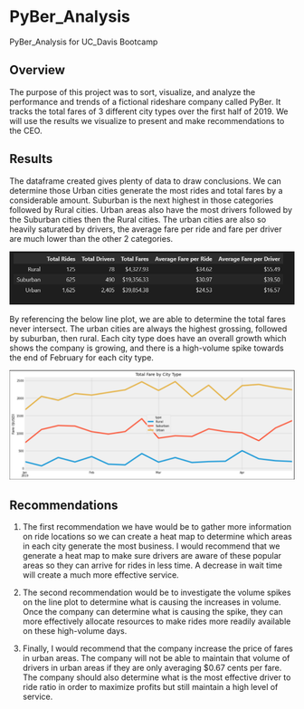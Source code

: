 # PyBer_Analysis
PyBer_Analysis for UC_Davis Bootcamp

## Overview

The purpose of this project was to sort, visualize, and analyze the performance and trends of a fictional rideshare company called PyBer. It tracks the total fares of 3 different city types over the first half of 2019. We will use the results we visualize to present and make recommendations to the CEO.

## Results

The dataframe created gives plenty of data to draw conclusions. We can determine those Urban cities generate the most rides and total fares by a considerable amount. Suburban is the next highest in those categories followed by Rural cities. Urban areas also have the most drivers followed by the Suburban cities then the Rural cities. The urban cities are also so heavily saturated by drivers, the average fare per ride and fare per driver are much lower than the other 2 categories.

![image of Pyber_Summary](https://github.com/clondon0792/PyBer_Analysis/blob/main/Resources/pyber_summary.PNG)

By referencing the below line plot, we are able to determine the total fares never intersect. The urban cities are always the highest grossing, followed by suburban, then rural. Each city type does have an overall growth which shows the company is growing, and there is a high-volume spike towards the end of February for each city type.

![plot line](https://github.com/clondon0792/PyBer_Analysis/blob/main/Resources/line_plot.PNG)

## Recommendations

1. The first recommendation we have would be to gather more information on ride locations so we can create a heat map to determine which areas in each city generate the most business. I would recommend that we generate a heat map to make sure drivers are aware of these popular areas so they can arrive for rides in less time. A decrease in wait time will create a much more effective service.

2. The second recommendation would be to investigate the volume spikes on the line plot to determine what is causing the increases in volume. Once the company can determine what is causing the spike, they can more effectively allocate resources to make rides more readily available on these high-volume days.

3. Finally, I would recommend that the company increase the price of fares in urban areas. The company will not be able to maintain that volume of drivers in urban areas if they are only averaging $0.67 cents per fare. The company should also determine what is the most effective driver to ride ratio in order to maximize profits but still maintain a high level of service.
